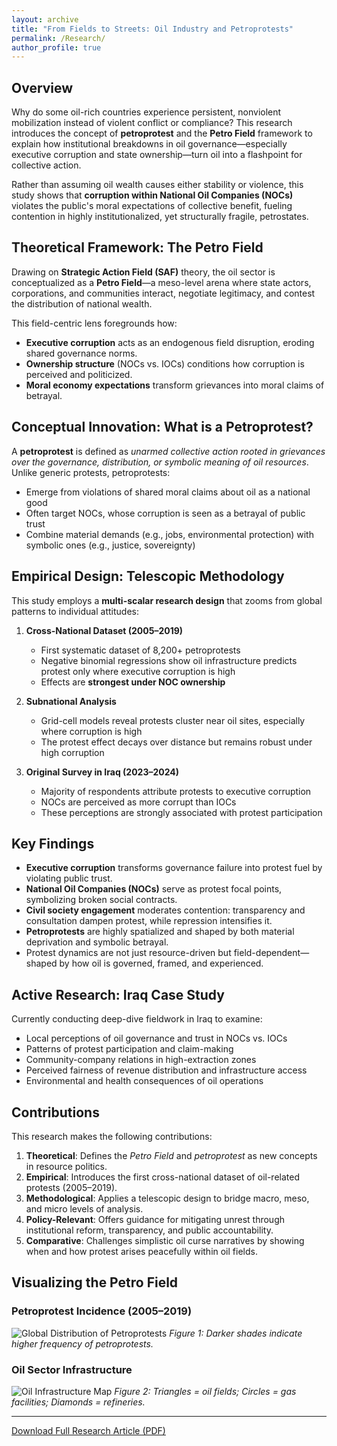 ```yaml
---
layout: archive
title: "From Fields to Streets: Oil Industry and Petroprotests"
permalink: /Research/
author_profile: true
---
```


## Overview

Why do some oil-rich countries experience persistent, nonviolent mobilization instead of violent conflict or compliance? This research introduces the concept of **petroprotest** and the **Petro Field** framework to explain how institutional breakdowns in oil governance—especially executive corruption and state ownership—turn oil into a flashpoint for collective action.

Rather than assuming oil wealth causes either stability or violence, this study shows that **corruption within National Oil Companies (NOCs)** violates the public's moral expectations of collective benefit, fueling contention in highly institutionalized, yet structurally fragile, petrostates.

## Theoretical Framework: The Petro Field

Drawing on **Strategic Action Field (SAF)** theory, the oil sector is conceptualized as a **Petro Field**—a meso-level arena where state actors, corporations, and communities interact, negotiate legitimacy, and contest the distribution of national wealth.

This field-centric lens foregrounds how:

- **Executive corruption** acts as an endogenous field disruption, eroding shared governance norms.
- **Ownership structure** (NOCs vs. IOCs) conditions how corruption is perceived and politicized.
- **Moral economy expectations** transform grievances into moral claims of betrayal.

## Conceptual Innovation: What is a Petroprotest?

A **petroprotest** is defined as *unarmed collective action rooted in grievances over the governance, distribution, or symbolic meaning of oil resources*. Unlike generic protests, petroprotests:

- Emerge from violations of shared moral claims about oil as a national good
- Often target NOCs, whose corruption is seen as a betrayal of public trust
- Combine material demands (e.g., jobs, environmental protection) with symbolic ones (e.g., justice, sovereignty)

## Empirical Design: Telescopic Methodology

This study employs a **multi-scalar research design** that zooms from global patterns to individual attitudes:

1. **Cross-National Dataset (2005–2019)**  
   - First systematic dataset of 8,200+ petroprotests  
   - Negative binomial regressions show oil infrastructure predicts protest only where executive corruption is high  
   - Effects are **strongest under NOC ownership**

2. **Subnational Analysis**  
   - Grid-cell models reveal protests cluster near oil sites, especially where corruption is high  
   - The protest effect decays over distance but remains robust under high corruption

3. **Original Survey in Iraq (2023–2024)**  
   - Majority of respondents attribute protests to executive corruption  
   - NOCs are perceived as more corrupt than IOCs  
   - These perceptions are strongly associated with protest participation

## Key Findings

- **Executive corruption** transforms governance failure into protest fuel by violating public trust.
- **National Oil Companies (NOCs)** serve as protest focal points, symbolizing broken social contracts.
- **Civil society engagement** moderates contention: transparency and consultation dampen protest, while repression intensifies it.
- **Petroprotests** are highly spatialized and shaped by both material deprivation and symbolic betrayal.
- Protest dynamics are not just resource-driven but field-dependent—shaped by how oil is governed, framed, and experienced.

## Active Research: Iraq Case Study

Currently conducting deep-dive fieldwork in Iraq to examine:

- Local perceptions of oil governance and trust in NOCs vs. IOCs  
- Patterns of protest participation and claim-making  
- Community-company relations in high-extraction zones  
- Perceived fairness of revenue distribution and infrastructure access  
- Environmental and health consequences of oil operations

## Contributions

This research makes the following contributions:

1. **Theoretical**: Defines the *Petro Field* and *petroprotest* as new concepts in resource politics.
2. **Empirical**: Introduces the first cross-national dataset of oil-related protests (2005–2019).
3. **Methodological**: Applies a telescopic design to bridge macro, meso, and micro levels of analysis.
4. **Policy-Relevant**: Offers guidance for mitigating unrest through institutional reform, transparency, and public accountability.
5. **Comparative**: Challenges simplistic oil curse narratives by showing when and how protest arises peacefully within oil fields.

## Visualizing the Petro Field

### Petroprotest Incidence (2005–2019)
![Global Distribution of Petroprotests](/images/Petro%20Protest%20World%20Map%20-%202024-11-24.png)
*Figure 1: Darker shades indicate higher frequency of petroprotests.*

### Oil Sector Infrastructure
![Oil Infrastructure Map](/images/Oil%2C%20Gas%20and%20Refineries%20World%20Map2%20-%202024-11-24.png)
*Figure 2: Triangles = oil fields; Circles = gas facilities; Diamonds = refineries.*

---

[Download Full Research Article (PDF)](/files/Job_Market_Paper.pdf)
